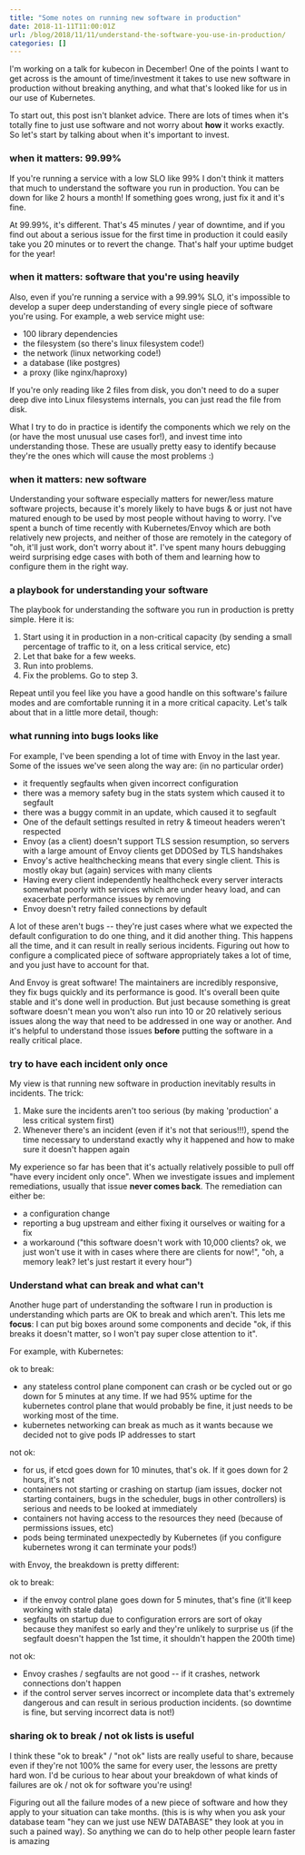 ```yaml
---
title: "Some notes on running new software in production"
date: 2018-11-11T11:00:01Z
url: /blog/2018/11/11/understand-the-software-you-use-in-production/
categories: []
---
```


I'm working on a talk for kubecon in December! One of the points I want to get across is the amount
of time/investment it takes to use new software in production without breaking anything, and what
that's looked like for us in our use of Kubernetes.

To start out, this post isn't blanket advice. There are lots of times when it's totally fine to just
use software and not worry about **how** it works exactly. So let's start by talking about when it's
important to invest.

### when it matters: 99.99%

If you're running a service with a low SLO like 99% I don't think it matters that much to understand
the software you run in production. You can be down for like 2 hours a month! If something goes
wrong, just fix it and it's fine.

At 99.99%, it's different. That's 45 minutes / year of downtime, and if you find out about a serious
issue for the first time in production it could easily take you 20 minutes or to revert the change.
That's half your uptime budget for the year!

### when it matters: software that you're using heavily

Also, even if you're running a service with a 99.99% SLO, it's impossible to develop a super deep
understanding of every single piece of software you're using. For example, a web service might use:

* 100 library dependencies
* the filesystem (so there's linux filesystem code!)
* the network (linux networking code!)
* a database (like postgres)
* a proxy (like nginx/haproxy)

If you're only reading like 2 files from disk, you don't need to do a super deep dive into Linux
filesystems internals, you can just read the file from disk.

What I try to do in practice is identify the components which we rely on the (or have the most
unusual use cases for!), and invest time into understanding those. These are usually pretty easy to
identify because they're the ones which will cause the most problems :)

### when it matters: new software

Understanding your software especially matters for newer/less mature software projects, because it's
morely likely to have bugs & or just not have matured enough to be used by most people without
having to worry. I've spent a bunch of time recently with Kubernetes/Envoy which are both relatively
new projects, and neither of those are remotely in the category of "oh, it'll just work, don't worry
about it".  I've spent many hours debugging weird surprising edge cases with both of them and
learning how to configure them in the right way.

### a playbook for understanding your software

The playbook for understanding the software you run in production is pretty simple. Here it is:

1. Start using it in production in a non-critical capacity (by sending a small percentage of traffic
   to it, on a less critical service, etc)
2. Let that bake for a few weeks.
3. Run into problems.
4. Fix the problems. Go to step 3.

Repeat until you feel like you have a good handle on this software's failure modes and are
comfortable running it in a more critical capacity. Let's talk about that in a little more detail,
though:

### what running into bugs looks like

For example, I've been spending a lot of time with Envoy in the last year. Some of the issues we've
seen along the way are: (in no particular order)

* it frequently segfaults when given incorrect configuration
* there was a memory safety bug in the stats system which caused it to segfault
* there was a buggy commit in an update, which caused it to segfault
* One of the default settings resulted in retry & timeout headers weren't respected
* Envoy (as a client) doesn't support TLS session resumption, so servers with a large amount of Envoy clients get DDOSed by TLS handshakes
* Envoy's active healthchecking means that every single client. This is mostly okay but (again)
  services with many clients
* Having every client independently healthcheck every server interacts somewhat poorly with services
  which are under heavy load, and can exacerbate performance issues by removing 
* Envoy doesn't retry failed connections by default

A lot of these aren't bugs -- they're just cases where what we expected the default configuration
to do one thing, and it did another thing. This happens all the time, and it can result in really
serious incidents. Figuring out how to configure a complicated piece of software appropriately takes
a lot of time, and you just have to account for that.

And Envoy is great software! The maintainers are incredibly responsive, they fix bugs quickly and
its performance is good. It's overall been quite stable and it's done well in production. But just
because something is great software doesn't mean you won't also run into 10 or 20 relatively serious
issues along the way that need to be addressed in one way or another. And it's helpful to understand
those issues **before** putting the software in a really critical place.

### try to have each incident only once

My view is that running new software in production inevitably results in incidents. The trick:

1. Make sure the incidents aren't too serious (by making 'production' a less critical system first)
2. Whenever there's an incident (even if it's not that serious!!!), spend the time necessary to
   understand exactly why it happened and how to make sure it doesn't happen again

My experience so far has been that it's actually relatively possible to pull off "have every
incident only once". When we investigate issues and implement remediations, usually that issue
**never comes back**. The remediation can either be:

* a configuration change
* reporting a bug upstream and either fixing it ourselves or waiting for a fix
* a workaround ("this software doesn't work with 10,000 clients? ok, we just won't use it with
  in cases where there are clients for now!", "oh, a memory leak? let's just restart it every hour")

### Understand what can break and what can't

Another huge part of understanding the software I run in production is understanding which parts
are OK to break and which aren't. This lets me **focus**: I can put big boxes around some components
and decide "ok, if this breaks it doesn't matter, so I won't pay super close attention to it".

For example, with Kubernetes:

ok to break: 

* any stateless control plane component can crash or be cycled out or go down for 5 minutes at any
  time. If we had 95% uptime for the kubernetes control plane that would probably be fine, it just
  needs to be working most of the time.
* kubernetes networking can break as much as it wants because we decided not to give pods IP
  addresses to start

not ok:

* for us, if etcd goes down for 10 minutes, that's ok. If it goes down for 2 hours, it's not
* containers not starting or crashing on startup (iam issues, docker not starting containers, bugs
  in the scheduler, bugs in other controllers) is serious and needs to be looked at immediately
* containers not having access to the resources they need (because of permissions issues, etc)
* pods being terminated unexpectedly by Kubernetes (if you configure kubernetes wrong it can
  terminate your pods!)

with Envoy, the breakdown is pretty different:

ok to break:

* if the envoy control plane goes down for 5 minutes, that's fine (it'll keep working with stale
  data)
* segfaults on startup due to configuration errors are sort of okay because they manifest so early
  and they're unlikely to surprise us (if the segfault doesn't happen the 1st time, it shouldn't
  happen the 200th time)

not ok: 

* Envoy crashes / segfaults are not good -- if it crashes, network connections don't happen
* if the control server serves incorrect or incomplete data that's extremely dangerous and can
  result in serious production incidents. (so downtime is fine, but serving incorrect data is not!)

### sharing ok to break / not ok lists is useful

I think these "ok to break" / "not ok" lists are really useful to share, because even if they're not
100% the same for every user, the lessons are pretty hard won. I'd be curious to hear about your
breakdown of what kinds of failures are ok / not ok for software you're using!

Figuring out all the failure modes of a new piece of software and how they apply to your situation
can take months. (this is is why when you ask your database team "hey can we just use NEW DATABASE"
they look at you in such a pained way). So anything we can do to help other people learn faster is
amazing
